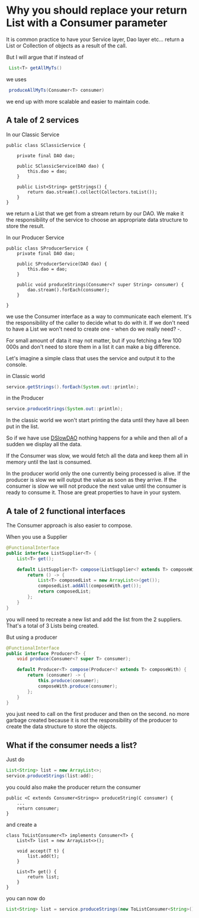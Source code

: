 # Why you should replace your return List<T> with a Consumer<T> parameter

It is common practice to have your Service layer, Dao layer etc... 
return a List or Collection of objects as a result of the call.

But I will argue that if instead of

```java
 List<T> getAllMyTs()
```

we uses

```java
 produceAllMyTs(Consumer<T> consumer)
```

we end up with more scalable and easier to maintain code.

## A tale of 2 services
 
In our Classic Service 

```
public class SClassicService {

    private final DAO dao;

    public SClassicService(DAO dao) {
        this.dao = dao;
    }

    public List<String> getStrings() {
        return dao.stream().collect(Collectors.toList());
    }
}
```

we return a List<String> that we get from a stream return by our DAO. We make it the
responsibility of the service to choose an appropriate data structure to store the result.

In our Producer Service

```
public class SProducerService {
    private final DAO dao;

    public SProducerService(DAO dao) {
        this.dao = dao;
    }

    public void produceStrings(Consumer<? super String> consumer) {
        dao.stream().forEach(consumer);
    }

}
```

we use the Consumer interface as a way to communicate each element. 
It's the responsibility of the caller to decide what to do with it. 
If we don't need to have a List we won't need to create one - when do we really need? -.

For small amount of data it may not matter, but if you fetching a few 100 000s and don't need to 
store them in a list it can make a big difference.

Let's imagine a simple class that uses the service and output it to the console.

in Classic world 
```java
service.getStrings().forEach(System.out::println);
```

in the Producer 
```java
service.produceStrings(System.out::println);
```

In the classic world we won't start printing the data until 
they have all been put in the list.

So if we have use [DSlowDAO]((src/main/java/io/github/arnaudroger/consumer/service/DSlowDAO.java)) nothing happens for a while and then all of a sudden we display all
the data.

If the Consumer was slow, we would fetch all the data and keep them all in memory until the last is consumed.


In the producer world only the one currently being processed is alive. If the producer is slow 
we will output the value as soon as they arrive. If the consumer is slow we will not
produce the next value until the consumer is ready to consume it.
Those are great properties to have in your system. 


## A tale of 2 functional interfaces

The Consumer approach is also easier to compose.

When you use a Supplier 
```java
@FunctionalInterface
public interface ListSupplier<T> {
    List<T> get();

    default ListSupplier<T> compose(ListSupplier<? extends T> composeWith) {
        return () -> {
            List<T> composedList = new ArrayList<>(get());
            composedList.addAll(composeWith.get());
            return composedList;
        };
    }
}
```

you will need to recreate a new list and add the list from the 
2 suppliers. That's a total of 3 Lists being created.


But using a producer

```java
@FunctionalInterface
public interface Producer<T> {
    void produce(Consumer<? super T> consumer);

    default Producer<T> compose(Producer<? extends T> composeWith) {
        return (consumer) -> {
            this.produce(consumer);
            composeWith.produce(consumer);
        };
    }
}
```

you just need to call on the first producer and then on the second.
no more garbage created because it is not the responsibility of the producer
to create the data structure to store the objects.


## What if the consumer needs a list?

Just do 

```java
List<String> list = new ArrayList<>;
service.produceStrings(list:add);
```

you could also make the producer return the consumer 

```
public <C extends Consumer<String>> produceString(C consumer) {
    ...
    return consumer;
}
```

and create a 
```
class ToListConsumer<T> implements Consumer<T> {
    List<T> list = new ArrayList<>();
    
    void accept(T t) {
        list.add(t);
    }
    
    List<T> get() {
        return list;
    }
}

```

you can now do 
```java
List<String> list = service.produceStrings(new ToListConsumer<String>()).get();
```